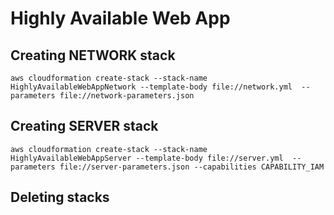 # Highly Available Web App

## Creating NETWORK stack
```terminal
aws cloudformation create-stack --stack-name HighlyAvailableWebAppNetwork --template-body file://network.yml  --parameters file://network-parameters.json 
```

## Creating SERVER stack
```terminal
aws cloudformation create-stack --stack-name HighlyAvailableWebAppServer --template-body file://server.yml  --parameters file://server-parameters.json --capabilities CAPABILITY_IAM
```

## Deleting stacks
```terminal

```